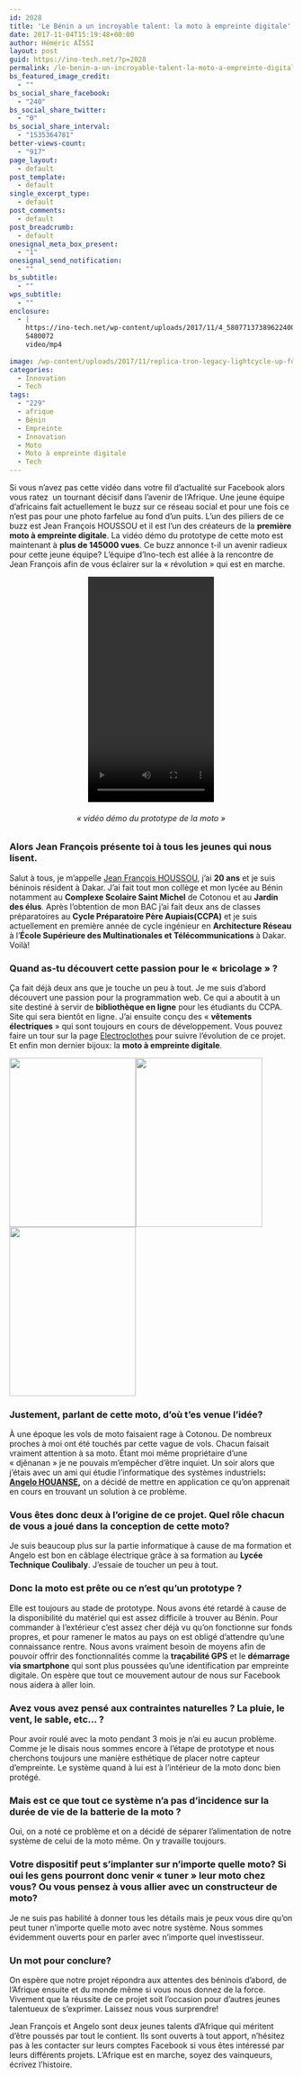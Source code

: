 ```yaml
---
id: 2028
title: 'Le Bénin a un incroyable talent: la moto à empreinte digitale'
date: 2017-11-04T15:19:48+00:00
author: Héméric AÏSSI
layout: post
guid: https://ino-tech.net/?p=2028
permalink: /le-benin-a-un-incroyable-talent-la-moto-a-empreinte-digitale.html
bs_featured_image_credit:
  - ""
bs_social_share_facebook:
  - "240"
bs_social_share_twitter:
  - "0"
bs_social_share_interval:
  - "1535364781"
better-views-count:
  - "917"
page_layout:
  - default
post_template:
  - default
single_excerpt_type:
  - default
post_comments:
  - default
post_breadcrumb:
  - default
onesignal_meta_box_present:
  - "1"
onesignal_send_notification:
  - ""
bs_subtitle:
  - ""
wps_subtitle:
  - ""
enclosure:
  - |
    https://ino-tech.net/wp-content/uploads/2017/11/4_5807713738962240026.mp4
    5480072
    video/mp4
    
image: /wp-content/uploads/2017/11/replica-tron-legacy-lightcycle-up-for-auction_snmn-1.jpg
categories:
  - Innovation
  - Tech
tags:
  - "229"
  - afrique
  - Bénin
  - Empreinte
  - Innovation
  - Moto
  - Moto à empreinte digitale
  - Tech
---
```

Si vous n&rsquo;avez pas cette vidéo dans votre fil d&rsquo;actualité sur Facebook alors vous ratez  un tournant décisif dans l&rsquo;avenir de l&rsquo;Afrique. Une jeune équipe d&rsquo;africains fait actuellement le buzz sur ce réseau social et pour une fois ce n&rsquo;est pas pour une photo farfelue au fond d&rsquo;un puits. L&rsquo;un des piliers de ce buzz est Jean François HOUSSOU et il est l&rsquo;un des créateurs de la **première moto à empreinte digitale**. La vidéo démo du prototype de cette moto est maintenant à **plus de 145000 vues**. Ce buzz annonce t-il un avenir radieux pour cette jeune équipe? L&rsquo;équipe d&rsquo;Ino-tech est allée à la rencontre de Jean François afin de vous éclairer sur la « révolution » qui est en marche.

<center>
  <div style="width: 224px;" class="wp-video">
    <!--[if lt IE 9]><![endif]--><video class="wp-video-shortcode" id="video-2028-1" width="224" height="400" preload="metadata" controls="controls"><source type="video/mp4" src="https://ino-tech.net/wp-content/uploads/2017/11/4_5807713738962240026.mp4?_=1" />
    
    <a href="https://ino-tech.net/wp-content/uploads/2017/11/4_5807713738962240026.mp4">https://ino-tech.net/wp-content/uploads/2017/11/4_5807713738962240026.mp4</a></video>
  </div></p> 
  
  <p>
    </center>
  </p>
  
  <h6 style="text-align: center;">
    « vidéo démo du prototype de la moto »
  </h6>
  
  <h3>
    Alors Jean François présente toi à tous les jeunes qui nous lisent.
  </h3>
  
  <p>
    Salut à tous, je m&rsquo;appelle <a href="https://www.facebook.com/jeffybing.houssou?fref=pb&hc_location=profile_browser">Jean François HOUSSOU</a>, j&rsquo;ai <strong>20 ans</strong> et je suis béninois résident à Dakar. J&rsquo;ai fait tout mon collège et mon lycée au Bénin notamment au <strong>Complexe Scolaire Saint Michel</strong> de Cotonou et au <strong>Jardin des élus</strong>. Après l&rsquo;obtention de mon BAC j&rsquo;ai fait deux ans de classes préparatoires au <strong>Cycle Préparatoire Père Aupiais(CCPA)</strong> et je suis actuellement en première année de cycle ingénieur en <strong>Architecture Réseau</strong> à l’<strong>École Supérieure des Multinationales et Télécommunications </strong>à Dakar. Voilà!
  </p>
  
  <h3>
    Quand as-tu découvert cette passion pour le « bricolage » ?
  </h3>
  
  <p>
    Ça fait déjà deux ans que je touche un peu à tout. Je me suis d&rsquo;abord découvert une passion pour la programmation web. Ce qui a aboutit à un site destiné à servir de <strong>bibliothèque en ligne</strong> pour les étudiants du CCPA. Site qui sera bientôt en ligne. J&rsquo;ai ensuite conçu des « <strong>vêtements électriques</strong> » qui sont toujours en cours de développement. Vous pouvez faire un tour sur la page <a href="https://www.facebook.com/jefflydghy/">Electroclothes</a> pour suivre l&rsquo;évolution de ce projet. Et enfin mon dernier bijoux: la <strong>moto à empreinte digitale</strong>.
  </p>
  
  <p>
    <strong><img class="alignnone size-medium wp-image-2046" src="https://ino-tech.net/wp-content/uploads/2017/11/WhatsApp-Image-2017-11-04-at-13.16.16-225x300.jpeg" alt="" width="225" height="300" /><img class="alignnone size-medium wp-image-2047" src="https://ino-tech.net/wp-content/uploads/2017/11/WhatsApp-Image-2017-11-04-at-13.16.03-225x300.jpeg" alt="" width="225" height="300" /><img class="alignnone size-medium wp-image-2048" src="https://ino-tech.net/wp-content/uploads/2017/11/WhatsApp-Image-2017-11-04-at-13.16.20-225x300.jpeg" alt="" width="225" height="300" /></strong>
  </p>
  
  <h3>
    Justement, parlant de cette moto, d&rsquo;où t&rsquo;es venue l&rsquo;idée?
  </h3>
  
  <p>
    À une époque les vols de moto faisaient rage à Cotonou. De nombreux proches à moi ont été touchés par cette vague de vols. Chacun faisait vraiment attention à sa moto. Étant moi même propriétaire d&rsquo;une « djênanan » je ne pouvais m&#8217;empêcher d&rsquo;être inquiet. Un soir alors que j&rsquo;étais avec un ami qui étudie l&rsquo;informatique des systèmes industriels<strong>: <a href="https://www.facebook.com/angelo.houanse?fref=ts">Angelo HOUANSE</a>,</strong> on a décidé de mettre en application ce qu&rsquo;on apprenait en cours en trouvant un solution à ce problème.
  </p>
  
  <h3>
    Vous êtes donc deux à l&rsquo;origine de ce projet. Quel rôle chacun de vous a joué dans la conception de cette moto?
  </h3>
  
  <p>
    Je suis beaucoup plus sur la partie informatique à cause de ma formation et Angelo est bon en câblage électrique grâce à sa formation au <strong>Lycée Technique Coulibaly</strong>. J’essaie de toucher un peu à tout.
  </p>
  
  <h3>
    Donc la moto est prête ou ce n&rsquo;est qu&rsquo;un prototype ?
  </h3>
  
  <p>
    Elle est toujours au stade de prototype. Nous avons été retardé à cause de la disponibilité du matériel qui est assez difficile à trouver au Bénin. Pour commander à l&rsquo;extérieur c&rsquo;est assez cher déjà vu qu&rsquo;on fonctionne sur fonds propres, et pour ramener le matos au pays on est obligé d&rsquo;attendre qu&rsquo;une connaissance rentre. Nous avons vraiment besoin de moyens afin de pouvoir offrir des fonctionnalités comme la <strong>traçabilité GPS</strong> et le <strong>démarrage via smartphone</strong> qui sont plus poussées qu&rsquo;une identification par empreinte digitale. On espère que tout ce mouvement autour de nous sur Facebook nous aidera à aller loin.
  </p>
  
  <h3>
    Avez vous avez pensé aux contraintes naturelles ? La pluie, le vent, le sable, etc&#8230; ?
  </h3>
  
  <p>
    Pour avoir roulé avec la moto pendant 3 mois je n&rsquo;ai eu aucun problème. Comme je le disais nous sommes encore à l&rsquo;étape de prototype et nous cherchons toujours une manière esthétique de placer notre capteur d&#8217;empreinte. Le système quand à lui est à l&rsquo;intérieur de la moto donc bien protégé.
  </p>
  
  <h3>
    Mais est ce que tout ce système n&rsquo;a pas d&rsquo;incidence sur la durée de vie de la batterie de la moto ?<strong><br /> </strong>
  </h3>
  
  <p>
    Oui, on a noté ce problème et on a décidé de séparer l&rsquo;alimentation de notre système de celui de la moto même. On y travaille toujours.
  </p>
  
  <h3>
    Votre dispositif peut s&rsquo;implanter sur n&rsquo;importe quelle moto? Si oui les gens pourront donc venir « tuner » leur moto chez vous? Ou vous pensez à vous allier avec un constructeur de moto?
  </h3>
  
  <p>
    Je ne suis pas habilité à donner tous les détails mais je peux vous dire qu&rsquo;on peut tuner n&rsquo;importe quelle moto avec notre système. Nous sommes évidemment ouverts pour en parler avec n&rsquo;importe quel investisseur.
  </p>
  
  <h3>
    Un mot pour conclure?
  </h3>
  
  <p>
    On espère que notre projet répondra aux attentes des béninois d&rsquo;abord, de l&rsquo;Afrique ensuite et du monde même si vous nous donnez de la force. Vivement que la réussite de ce projet soit l&rsquo;occasion pour d&rsquo;autres jeunes talentueux de s&rsquo;exprimer. Laissez nous vous surprendre!
  </p>
  
  <p>
    Jean François et Angelo sont deux jeunes talents d&rsquo;Afrique qui méritent d&rsquo;être poussés par tout le contient. Ils sont ouverts à tout apport, n&rsquo;hésitez pas à les contacter sur leurs comptes Facebook si vous êtes intéressé par leurs différents projets. L’Afrique est en marche, soyez des vainqueurs, écrivez l&rsquo;histoire.
  </p>
